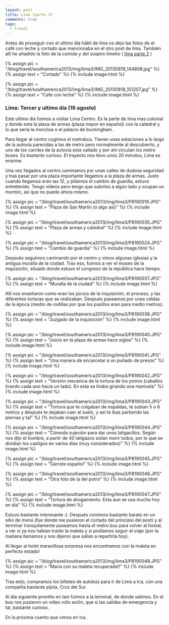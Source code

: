 ```yaml
---
layout: post
title: Lima (parte 3)
comments: true
tags:
  - travel
---
```


Antes de proseguir con el ultimo día hábil de lima os dejo las fotos de el café
con leche y cortado que mencionaba en el otro post de lima. También allí he
añadido la foto de la comida y del suspiro limeño (
[lima parte 2](/blog/travel/southamerica2013/2013/08/27/lima-2/) )

{% assign pic = "/blog/travel/southamerica2013/img/lima3/IMG_20130819_144808.jpg" %}
{% assign text = "Cortado" %}
{% include image.html %}

{% assign pic = "/blog/travel/southamerica2013/img/lima3/IMG_20130818_151207.jpg" %}
{% assign text = "Cafe con leche" %}
{% include image.html %}


### Lima: Tercer y ultimo día (19 agosto)

Este ultimo día fuimos a visitar Lima Centro. Es la parte de lima mas colonial
y donde esta la plaza de armas (plaza mayor en español) con la catedral y lo
que seria la moncloa o el palacio de buckingham.

Para llegar al centro cogimos el metrobus. Tienen unas estaciones a lo largo de
la autovía parecidas a las de metro pero normalmente al descubierto, y uno de
los carriles de la autovía esta vallado y por ahí circulan los metro buses. Es
bastante curioso. El trayecto nos llevo unos 20 minutos, Lima es enorme.

Una vez llegados al centro caminamos por unas calles de dudosa seguridad y tras
pasar por una plaza importante llegamos a la plaza de armas. Justo cuando
llegamos eran las 12, y pillamos el cambio de guardia, estuvo entretenido.
Tengo vídeos pero tengo que subirlos a algún lado y ocupan un montón, así que
no puedo ahora mismo.

{% assign pic = "/blog/travel/southamerica2013/img/lima3/P8190019.JPG" %}
{% assign text = "Plaza de San Martín (o algo así)" %}
{% include image.html %}

{% assign pic = "/blog/travel/southamerica2013/img/lima3/P8190030.JPG" %}
{% assign text = "Plaza de armas y catedral" %}
{% include image.html %}

{% assign pic = "/blog/travel/southamerica2013/img/lima3/P8190024.JPG" %}
{% assign text = "Cambio de guardia" %}
{% include image.html %}

Después seguimos caminando por el centro y vimos algunas iglesias y la antigua
muralla de la ciudad. Tras eso, fuimos a ver el museo de la inquisición,
situado donde estuvo el congreso de la república hace tiempo.

{% assign pic = "/blog/travel/southamerica2013/img/lima3/P8190037.JPG" %}
{% assign text = "Muralla de la ciudad" %}
{% include image.html %}

Allí nos enseñaron como eran los juicios de la inquisición, el proceso, y las
diferentes torturas que se realizaban. Después paseamos por unas celdas de la
época (medio de rodillas por que los pasillos eran para medio metros).

{% assign pic = "/blog/travel/southamerica2013/img/lima3/P8190038.JPG" %}
{% assign text = "Juzgado de la inquisición" %}
{% include image.html %}

{% assign pic = "/blog/travel/southamerica2013/img/lima3/P8190040.JPG" %}
{% assign text = "Juicio en la plaza de armas hace siglos" %}
{% include image.html %}

{% assign pic = "/blog/travel/southamerica2013/img/lima3/P8190041.JPG" %}
{% assign text = "Una manera de encarcelar a un puñado de presos" %}
{% include image.html %}

{% assign pic = "/blog/travel/southamerica2013/img/lima3/P8190042.JPG" %}
{% assign text = "Versión mecánica de la tortura de los potros (caballos tirando cada uno hacia un lado). En esta se tiraba girando una manivela" %}
{% include image.html %}

{% assign pic = "/blog/travel/southamerica2013/img/lima3/P8190043.JPG" %}
{% assign text = "Tortura que te colgaban de espaldas, te subían 5 o 6 metros y después te dejaban caer al suelo, y así te ibas partiendo las piernas y tal" %}
{% include image.html %}

{% assign pic = "/blog/travel/southamerica2013/img/lima3/P8190044.JPG" %}
{% assign text = "Cómoda sujeción para dar unos latigacillos. Según nos dijo el hombre, a partir de 40 latigazos solían morir todos, por lo que se dividían los castigos en varios días (muy considerados)" %}
{% include image.html %}

{% assign pic = "/blog/travel/southamerica2013/img/lima3/P8190045.JPG" %}
{% assign text = "Garrote español" %}
{% include image.html %}

{% assign pic = "/blog/travel/southamerica2013/img/lima3/P8190046.JPG" %}
{% assign text = "Otra foto de la del potro" %}
{% include image.html %}

{% assign pic = "/blog/travel/southamerica2013/img/lima3/P8190047.JPG" %}
{% assign text = "Tortura de ahogamiento. Esta aun se usa mucho hoy en día" %}
{% include image.html %}

Estuvo bastante interesante :). Después comimos bastante barato en un sitio de
menú (fue donde me pusieron el cortado del principio del post) y al terminar
tranquilamente paseamos hasta el metro bus para volver al hostal, a ver si ya
nos habían traído la maleta y si podíamos seguir el viaje (por la mañana
llamamos y nos dijeron que salían a repartirla hoy).

Al llegar al hotel maravillosa sorpresa nos encontramos con la maleta en
perfecto estado!

{% assign pic = "/blog/travel/southamerica2013/img/lima3/P8190048.JPG" %}
{% assign text = "Maria con su maleta recuperada!!" %}
{% include image.html %}

Tras esto, compramos los billetes de autobús para ir de Lima a Ica, con una
compañía bastante pijola, Cruz del Sur.

Al día siguiente prontito en taxi fuimos a la terminal, de donde salimos. En el
bus nos pusieron un vídeo rollo avión, que si las salidas de emergencia y tal,
bastante curioso.

En la próxima cuento que vimos en Ica.



